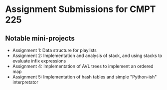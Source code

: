 # Assignment Submissions for CMPT 225

## Notable mini-projects
* Assignment 1: Data structure for playlists 
* Assignment 2: Implementation and analysis of stack, and using stacks to evaluate infix expressions
* Assignment 4: Implementation of AVL trees to implement an ordered map
* Assignment 5: Implementation of hash tables and simple "Python-ish" interpretator
